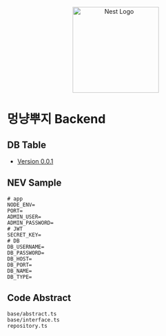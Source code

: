 <p align="center">
  <a href="http://nestjs.com/" target="blank"><img src="https://nestjs.com/img/logo-small.svg" width="200" alt="Nest Logo" /></a>
</p>

# 멍냥뿌지 Backend

## DB Table

- [Version 0.0.1](./docs/DB.md)

## NEV Sample

```
# app
NODE_ENV=
PORT=
ADMIN_USER=
ADMIN_PASSWORD=
# JWT
SECRET_KEY=
# DB
DB_USERNAME=
DB_PASSWORD=
DB_HOST=
DB_PORT=
DB_NAME=
DB_TYPE=
```

## Code Abstract
```
base/abstract.ts
base/interface.ts
repository.ts
```